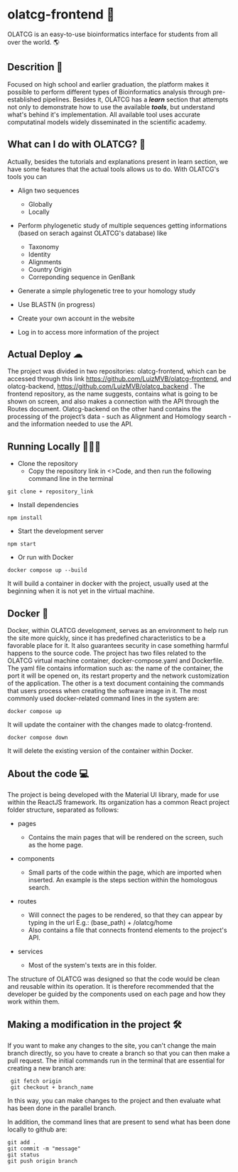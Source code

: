 # olatcg-frontend 🧬

OLATCG is an easy-to-use bioinformatics interface for students from all over the world. 🌎 

## Descrition 📃

Focused on high school and earlier graduation, the platform makes it possible to perform different types of Bioinformatics analysis through pre-established pipelines. Besides it, OLATCG has a **_learn_** section that attempts not only to demonstrate how to use the available **_tools_**, but understand what's behind it's implementation. All available tool uses accurate computatinal models widely disseminated in the scientific academy.

## What can I do with OLATCG? 🤔

Actually, besides the tutorials and explanations present in learn section, we have some features that the actual tools allows us to do. With OLATCG's tools you can

- Align two sequences
  - Globally
  - Locally

- Perform phylogenetic study of multiple sequences getting informations (based on serach against OLATCG's database) like
  - Taxonomy
  - Identity
  - Alignments
  - Country Origin
  - Correponding sequence in GenBank
  
- Generate a simple phylogenetic tree to your homology study

- Use BLASTN (in progress)

- Create your own account in the website

- Log in to access more information of the project

## Actual Deploy ☁

The project was divided in two repositories: olatcg-frontend, which can be accessed through this link https://github.com/LuizMVB/olatcg-frontend, and olatcg-backend,  https://github.com/LuizMVB/olatcg_backend . The frontend repository, as the name suggests, contains what is going to be shown on screen, and also makes a connection with the API through the Routes document. Olatcg-backend on the other hand contains the processing of the project’s data - such as Alignment and Homology search - and the information needed to use the API.


## Running Locally 🏃🏽‍♀️

- Clone the repository
  - Copy the repository link in <>Code, and then run the following command line in the terminal

```shell
git clone + repository_link
```

- Install dependencies

```shell
npm install
```

- Start the development server

```shell
npm start
```

- Or run with Docker

```shell
docker compose up --build 
```
 It will build a container in docker with the project, usually used at the beginning when it is not yet in the virtual machine.

 ## Docker 🐳

 Docker, within OLATCG development, serves as an environment to help run the site more quickly, since it has predefined characteristics to be a favorable place for it. It also guarantees security in case something harmful happens to the source code.
 The project has two files related to the OLATCG virtual machine container, docker-compose.yaml and Dockerfile. The yaml file contains information such as: the name of the container, the port it will be opened on, its restart property and the network customization of the application. The other is a text document containing the commands that users process when creating the software image in it.
 The most commonly used docker-related command lines in the system are:

 ```shell
docker compose up 
```
It will update the container with the changes made to olatcg-frontend.

 ```shell
docker compose down
```
It will delete the existing version of the container within Docker.

## About the code 💻
The project is being developed with the Material UI library, made for use within the ReactJS framework. Its organization has a common React project folder structure, separated as follows:
- pages
  - Contains the main pages that will be rendered on the screen, such as the home page.

- components 
  - Small parts of the code within the page, which are imported when inserted. An example is the steps section within the homologous search.

- routes
  - Will connect the pages to be rendered, so that they can appear by typing in the url
    E.g.: (base_path) + /olatcg/home
  - Also contains a file that connects frontend elements to the project's API.

- services 
  - Most of the system's texts are in this folder.

The structure of OLATCG was designed so that the code would be clean and reusable within its operation. It is therefore recommended that the developer be guided by the components used on each page and how they work within them.

## Making a modification in the project 🛠

If you want to make any changes to the site, you can't change the main branch directly, so you have to create a branch so that you can then make a pull request.
The initial commands run in the terminal that are essential for creating a new branch are: 

```shell
 git fetch origin
 git checkout + branch_name
```

In this way, you can make changes to the project and then evaluate what has been done in the parallel branch.

In addition, the command lines that are present to send what has been done locally to github are:

```shell
git add . 
git commit -m "message" 
git status 
git push origin branch

```
